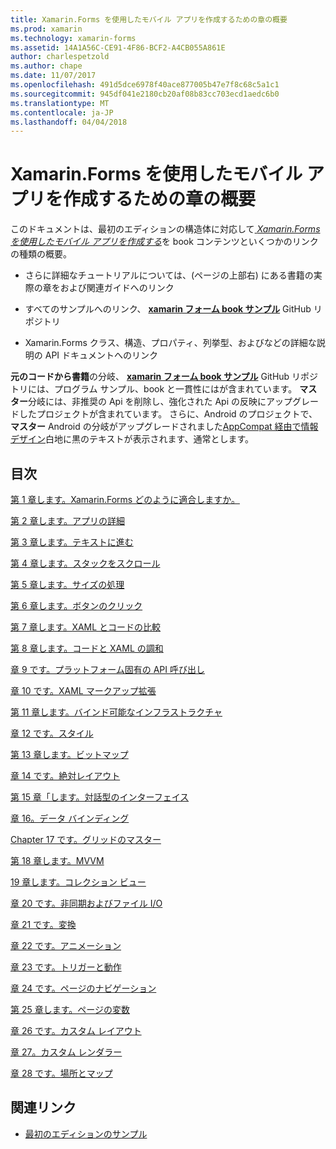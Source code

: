 ```yaml
---
title: Xamarin.Forms を使用したモバイル アプリを作成するための章の概要
ms.prod: xamarin
ms.technology: xamarin-forms
ms.assetid: 14A1A56C-CE91-4F86-BCF2-A4CB055A861E
author: charlespetzold
ms.author: chape
ms.date: 11/07/2017
ms.openlocfilehash: 491d5dce6978f40ace877005b47e7f8c68c5a1c1
ms.sourcegitcommit: 945df041e2180cb20af08b83cc703ecd1aedc6b0
ms.translationtype: MT
ms.contentlocale: ja-JP
ms.lasthandoff: 04/04/2018
---
```

# <a name="chapter-summaries-for-creating-mobile-apps-with-xamarinforms"></a>Xamarin.Forms を使用したモバイル アプリを作成するための章の概要

このドキュメントは、最初のエディションの構造体に対応して[ *Xamarin.Forms を使用したモバイル アプリを作成する*](~/xamarin-forms/creating-mobile-apps-xamarin-forms/index.md)を book コンテンツといくつかのリンクの種類の概要。

- さらに詳細なチュートリアルについては、(ページの上部右) にある書籍の実際の章をおよび関連ガイドへのリンク

- すべてのサンプルへのリンク、 [ **xamarin フォーム book サンプル**](https://github.com/xamarin/xamarin-forms-book-samples) GitHub リポジトリ

- Xamarin.Forms クラス、構造、プロパティ、列挙型、およびなどの詳細な説明の API ドキュメントへのリンク

**元のコードから書籍**の分岐、 [ **xamarin フォーム book サンプル**](https://github.com/xamarin/xamarin-forms-book-samples) GitHub リポジトリには、プログラム サンプル、book と一貫性にはが含まれています。 **マスター**分岐には、非推奨の Api を削除し、強化された Api の反映にアップグレードしたプロジェクトが含まれています。 さらに、Android のプロジェクトで、**マスター** Android の分岐がアップグレードされました[AppCompat 経由で情報デザイン](~/xamarin-forms/platform/android/index.md)白地に黒のテキストが表示されます、通常とします。

## <a name="contents"></a>目次

[第 1 章します。Xamarin.Forms どのように適合しますか。](chapter01.md)

[第 2 章します。アプリの詳細](chapter02.md)

[第 3 章します。テキストに進む](chapter03.md)

[第 4 章します。スタックをスクロール](chapter04.md)

[第 5 章します。サイズの処理](chapter05.md)

[第 6 章します。ボタンのクリック](chapter06.md)

[第 7 章します。XAML とコードの比較](chapter07.md)

[第 8 章します。コードと XAML の調和](chapter08.md)

[章 9 です。プラットフォーム固有の API 呼び出し](chapter09.md)

[章 10 です。XAML マークアップ拡張](chapter10.md)

[第 11 章します。バインド可能なインフラストラクチャ](chapter11.md)

[章 12 です。スタイル](chapter12.md)

[第 13 章します。ビットマップ](chapter13.md)

[章 14 です。絶対レイアウト](chapter14.md)

[第 15 章「します。対話型のインターフェイス](chapter15.md)

[章 16。データ バインディング](chapter16.md)

[Chapter 17 です。グリッドのマスター](chapter17.md)

[第 18 章します。MVVM](chapter18.md)

[19 章します。コレクション ビュー](chapter19.md)

[章 20 です。非同期およびファイル I/O](chapter20.md)

[章 21 です。変換](chapter21.md)

[章 22 です。アニメーション](chapter22.md)

[章 23 です。トリガーと動作](chapter23.md)

[章 24 です。ページのナビゲーション](chapter24.md)

[第 25 章します。ページの変数](chapter25.md)

[章 26 です。カスタム レイアウト](chapter26.md)

[章 27。カスタム レンダラー](chapter27.md)

[章 28 です。場所とマップ](chapter28.md)



## <a name="related-links"></a>関連リンク

- [最初のエディションのサンプル](https://github.com/xamarin/xamarin-forms-book-samples)

